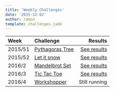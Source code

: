 ```yaml
---
title: 'Weekly Challenges'
date: '2015-12-02'
author: ramon
template: challenges.jade
---
```


| Week | Challenge | Results |
|:-----|:----------|--------:|
| 2015/51  | [Pythagoras Tree](/challenges/pythagoras-tree) | [See results](/challenges/pythagoras-tree/results) |
| 2015/52  | [Let it snow](/challenges/let-it-snow) | [See results](/challenges/let-it-snow/results) |
| 2016/2   | [Mandelbrot Set](/challenges/mandelbrot/) | [See results](/challenges/mandelbrot/results) |
| 2016/3   | [Tic Tac Toe](/challenges/tic-tac-toe/) | [See results](/challenges/tic-tac-toe/results) |
| 2016/4   | [Workshopper](/challenges/workshopper/) | Still running |
